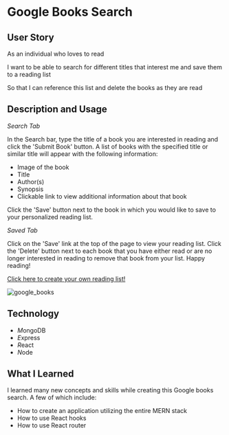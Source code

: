 # Google Books Search
## User Story
As an individual who loves to read

I want to be able to search for different titles that interest me and save them to a reading list

So that I can reference this list and delete the books as they are read 

## Description and Usage
*Search Tab*


In the Search bar, type the title of a book you are interested in reading and click the 'Submit Book' button. A list of books with the specified title or similar title will appear with the following information:


* Image of the book
* Title
* Author(s)
* Synopsis
* Clickable link to view additional information about that book

 
Click the 'Save' button next to the book in which you would like to save to your personalized reading list.


*Saved Tab*


Click on the 'Save' link at the top of the page to view your reading list. Click the 'Delete' button next to each book that you have either read or are no longer interested in reading to remove that book from your list. Happy reading!


[Click here to create your own reading list!](https://ashleyw27.github.io/code_quiz/)

![google_books](assets/images/code-quiz.png)

## Technology
* *M*ongoDB
* *E*xpress
* *R*eact
* *N*ode
  
## What I Learned
I learned many new concepts and skills while creating this Google books search. A few of which include:
* How to create an application utilizing the entire MERN stack
* How to use React hooks
* How to use React router
